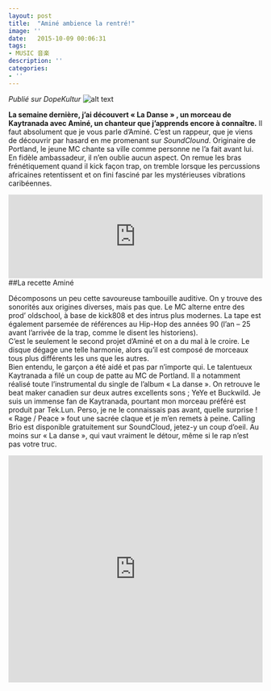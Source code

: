 ```yaml
---
layout: post
title:  "Aminé ambience la rentré!"
image: ''
date:   2015-10-09 00:06:31
tags:
- MUSIC 音楽
description: ''
categories:
- ''
---
```



_Publié sur DopeKultur_
![alt text](https://dopekultur.files.wordpress.com/2015/10/aminecc81-kaytranada-la-danse.jpg)

**La semaine dernière, j’ai découvert « La Danse » , un morceau  de Kaytranada avec Aminé, un chanteur que j’apprends encore à  connaître.**
Il faut absolument que je vous parle d’Aminé. C’est un rappeur, que  je viens de découvrir par hasard en me promenant sur _SoundClound_.  Originaire de Portland, le jeune MC chante sa ville comme personne ne  l’a fait avant lui. En fidèle ambassadeur, il n’en oublie aucun aspect.  On remue les bras frénétiquement quand il kick façon trap, on tremble  lorsque les percussions africaines retentissent et on fini fasciné par  les mystérieuses vibrations caribéennes.

<div align="center">
<iframe width="100%" height="166" scrolling="no" frameborder="no" allow="autoplay" src="https://w.soundcloud.com/player/?url=https%3A//api.soundcloud.com/tracks/221299353&color=%23ff5500&auto_play=false&hide_related=false&show_comments=true&show_user=true&show_reposts=false&show_teaser=true"></iframe>
</div>
##La recette Aminé


Décomposons un peu cette savoureuse tambouille auditive. On y trouve  des sonorités aux origines diverses, mais pas que. Le MC alterne entre  des prod’ oldschool, à base de kick808 et des intrus plus modernes. La  tape est également parsemée de références au Hip-Hop des années 90 (l’an  – 25 avant l’arrivée de la trap, comme le disent les historiens).  
C’est le seulement le second projet d’Aminé et on a du mal à le  croire. Le disque dégage une telle harmonie, alors qu’il est composé de  morceaux tous plus différents les uns que les autres.  
Bien entendu, le garçon a été aidé et pas par n’importe qui. Le  talentueux Kaytranada a filé un coup de patte au MC de Portland. Il a  notamment réalisé toute l’instrumental du single de l’album « La  danse ». On retrouve le beat maker canadien sur deux autres excellents  sons ; YeYe et Buckwild. Je suis un immense fan de Kaytranada, pourtant  mon morceau préféré est produit par Tek.Lun. Perso, je ne le connaissais  pas avant, quelle surprise ! « Rage / Peace » fout une sacrée claque et  je m’en remets à peine.
Calling Brio est disponible gratuitement sur SoundCloud, jetez-y un  coup d’oeil. Au moins sur « La danse », qui vaut vraiment le détour,  même si le rap n’est pas votre truc.  
<div align="center">
<iframe width="100%" height="450" scrolling="no" frameborder="no" allow="autoplay" src="https://w.soundcloud.com/player/?url=https%3A//api.soundcloud.com/playlists/140133147&color=%23ff5500&auto_play=false&hide_related=false&show_comments=true&show_user=true&show_reposts=false&show_teaser=true"></iframe>
</div>
